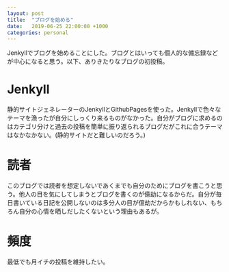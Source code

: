 ```yaml
---
layout: post
title:  "ブログを始める"
date:   2019-06-25 22:00:00 +1000
categories: personal
---
```

Jenkyllでブログを始めることにした。ブログとはいっても個人的な備忘録などが中心になると思う。以下、ありきたりなブログの初投稿。

# Jenkyll
静的サイトジェネレーターのJenkyllとGithubPagesを使った。Jenkyllで色々なテーマを漁ったが自分にしっくり来るものがなかった。自分がブログに求めるのはカテゴリ分けと過去の投稿を簡単に振り返られるブログだがこれに合うテーマはなかなかない。(静的サイトだと難しいのだろう。)

# 読者
このブログでは読者を想定しないであくまでも自分のためにブログを書こうと思う。他人の目を気にしてしまうとブログを書くのが億劫になるからだ。自分が毎日書いている日記を公開しないのは多分人の目が億劫だからかもしれない、もちろん自分の心情を晒しだしたくないという理由もあるが。

# 頻度
最低でも月イチの投稿を維持したい。